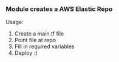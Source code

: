 ### Module creates a AWS Elastic Repo ###

Usage: 
1. Create a main.tf file
2. Point file at repo
3. Fill in required variables
4. Deploy :)